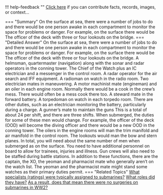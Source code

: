 !!! help-feedback ""
    <a href="/feedback/" data-feedback-link>Click here</a>
    if you can contribute facts, records, images, or context…

<a id="summary"></a>
=== "Summary"
    On the surface at sea, there were a number of jobs to do and there would be one person awake in each compartment to monitor the space for problems or danger. For example, on the surface there would be
    The officer of the deck with three or four lookouts on the bridge.
=== "Detailed Answer"
    On the surface at sea, there were a number of jobs to do and there would be one person awake in each compartment to monitor the space for problems or danger. For example, on the surface there would be
    The officer of the deck with three or four lookouts on the bridge.
    A helmsman, quartermaster (navigation) along with the sonar and radar operators in the conning tower.
    The Chief of the Watch plus an IC electrician and a messenger in the control room.
    A radar operator for the air search and IFF equipment.
    A radioman on watch in the radio room.
    Two electrician mates in maneuvering.
    A motor machinist mate (engineman) and an oiler in each engine room.
    Normally there would be a cook in the crew’s mess. There would often be a mess cook there too.
    A steward mate in the forward battery.
    A torpedoman on watch in each torpedo room.
    There are other duties, such as an electrician monitoring the battery, particularly during a charge.
    A gunner’s mate to maintain the guns
    This is a total of about 24 per shift, and there are three shifts.
    When submerged, the duties for some of these men would change. For example, the officer of the deck (OOD) will become the diving officer and there would be a new OOD in the conning tower. The oilers in the engine rooms will man the trim manifold and air manifold in the control room. The lookouts would man the bow and stern planes. In total, you will need about the same number of men when submerged as on the surface.
    You need to have additional personnel on board to allow for trainees, injuries and illness. Gun crews will also need to be staffed during battle stations. In addition to these functions, there are the captain, the XO, the yeoman and pharmacist mate who generally aren’t on the watch list. The yeoman and the pharmacist mate might stand some watches as their primary duties permit.
=== "Related Topics"
    [What specialists (ratings) were typically assigned to submarines?](what-specialists-ratings-were-typically-assigned-to-submarines.md#summary)
    [What roles did they have?](what-roles-did-they-have.md#summary)
    [As a result, does that mean there were no surgeries on submarines in WW2?](as-a-result-does-that-mean-there-were-no-surgeries-on-submarines-in-ww2.md#summary)
